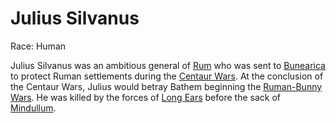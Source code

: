 # Julius Silvanus

Race: Human

Julius Silvanus was an ambitious general of [Rum](../../factions/rum.md) who was sent to [Bunearica](../../locations/bunearica.md)
to protect Ruman settlements during the [Centaur Wars](../events/centaur_wars.md). At the conclusion of the Centaur Wars, Julius would
betray Bathem beginning the [Ruman-Bunny Wars](../events/ruman_bunny_wars). He was killed by the forces of [Long Ears](./longears.md) before the sack of [Mindullum](../../locations/city_mindullum.md).
